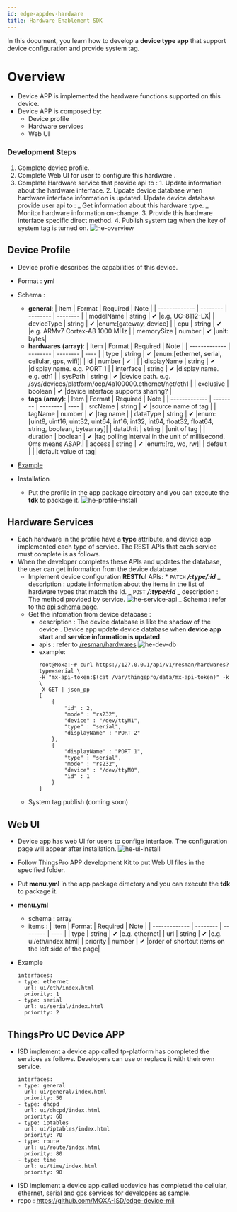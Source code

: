 ```yaml
---
id: edge-appdev-hardware
title: Hardware Enablement SDK
---
```


In this document, you learn how to develop a **device type app** that support device configuration and provide system tag.

# Overview

- Device APP is implemented the hardware functions supported on this device.
- Device APP is composed by:
  - Device profile
  - Hardware services
  - Web UI

### Development Steps

1. Complete device profile.
2. Complete Web UI for user to configure this hardware .
3. Complete Hardware service that provide api to : 1. Update information about the hardware interface. 2. Update device database when hardware interface information is updated. Update device database provide user api to :
   _ Get information about this hardware type.
   _ Monitor hardware information on-change. 3. Provide this hardware interface specific direct method. 4. Publish system tag when the key of system tag is turned on.
   ![he-overview](assets/edge/he-overview.png)

## Device Profile

- Device profile describes the capabilities of this device.
- Format : **yml**
- Schema :
  - **general**:
    | Item | Format | Required | Note |
    | ------------- | -------- | -------- | -------- |
    | modelName | string | ✔ |e.g. UC-8112-LX|
    | deviceType | string | ✔ |enum:[gateway, device] |
    | cpu | string | ✔ |e.g. ARMv7 Cortex-A8 1000 MHz |
    | memorySize | number | ✔ |unit: bytes|
  - **hardwares** **(array)**:
    | Item | Format | Required | Note |
    | ------------- | -------- | -------- | ---- |
    | type | string | ✔ |enum:[ethernet, serial, cellular, gps, wifi]|
    | id | number | ✔ | |
    | displayName | string | ✔ |display name. e.g. PORT 1 |
    | interface | string | ✔ |display name. e.g. eth1 |
    | sysPath | string | ✔ |device path. e.g. /sys/devices/platform/ocp/4a100000.ethernet/net/eth1 |
    | exclusive | boolean | ✔ |device interface supports sharing? |
  - **tags** **(array)**:
    | Item | Format | Required | Note |
    | ------------- | -------- | -------- | ---- |
    | srcName | string | ✔ |source name of tag |
    | tagName | number | ✔ |tag name |
    | dataType | string | ✔ |enum:[uint8, uint16, uint32, uint64, int16, int32, int64, float32, float64, string, boolean, bytearray]|
    | dataUnit | string | |unit of tag |
    | duration | boolean | ✔ |tag polling interval in the unit of millisecond. 0ms means ASAP.|
    | access | string | ✔ |enum:[ro, wo, rw]|
    | default | | |default value of tag|
- [Example](assets/edge/device-profile-uc.yml)

- Installation
  - Put the profile in the app package directory and you can execute the **tdk** to package it.
    ![he-profile-install](assets/edge/he-profile-install.png)

## Hardware Services

- Each hardware in the profile have a **type** attribute, and device app implemented each type of service. The REST APIs that each service must complete is as follows.
- When the developer completes these APIs and updates the database, the user can get information from the device database.
  - Implement device configuration **RESTful** APIs: \* `PATCH` **_/:type/:id_**
    _ description : update information about the items in the list of hardware types that match the id.
    _ `POST` **_/:type/:id_**
    _ description : The method provided by service.
    ![he-service-api](assets/edge/he-service-api.png)
    _ Schema : refer to the [api schema page](https://app.swaggerhub.com/apis-docs/moxa-isd/HardwareEnablementAPIs/1.0).
  - Get the infomation from device database :
    - description : The device database is like the shadow of the device . Device app update device database when **device app start** and **service information is updated**.
    - apis : refer to [/resman/hardwares](https://app.swaggerhub.com/apis-docs/dorowu/appman/0.10.0#/Resources/get_resman_hardwares_)
      ![he-dev-db](assets/edge/he-dev-db.png)
    - example:
      ```
      root@Moxa:~# curl https://127.0.0.1/api/v1/resman/hardwares?type=serial \
      -H "mx-api-token:$(cat /var/thingspro/data/mx-api-token)" -k \
      -X GET | json_pp
      [
          {
              "id" : 2,
              "mode" : "rs232",
              "device" : "/dev/ttyM1",
              "type" : "serial",
              "displayName" : "PORT 2"
          },
          {
              "displayName" : "PORT 1",
              "type" : "serial",
              "mode" : "rs232",
              "device" : "/dev/ttyM0",
              "id" : 1
          }
      ]
      ```
  - System tag publish (coming soon)

## Web UI

- Device app has web UI for users to confige interface. The configuration page will appear after installation.
  ![he-ui-install](assets/edge/he-ui-install.png)

- Follow ThingsPro APP development Kit to put Web UI files in the specified folder.
- Put **menu.yml** in the app package directory and you can execute the **tdk** to package it.
- **menu.yml**
  - schema : array
  - items :
    | Item | Format | Required | Note |
    | ------------- | -------- | -------- | ---- |
    | type | string | ✔ |e.g. ethernet|
    | url | string | ✔ |e.g. ui/eth/index.html|
    | priority | number | ✔ |order of shortcut items on the left side of the page|
- Example
  ```
  interfaces:
  - type: ethernet
    url: ui/eth/index.html
    priority: 1
  - type: serial
    url: ui/serial/index.html
    priority: 2
  ```

## ThingsPro UC Device APP

- ISD implement a device app called tp-platform has completed the services as follows. Developers can use or replace it with their own service.
  ```
  interfaces:
  - type: general
    url: ui/general/index.html
    priority: 50
  - type: dhcpd
    url: ui/dhcpd/index.html
    priority: 60
  - type: iptables
    url: ui/iptables/index.html
    priority: 70
  - type: route
    url: ui/route/index.html
    priority: 80
  - type: time
    url: ui/time/index.html
    priority: 90
  ```
- ISD implement a device app called ucdevice has completed the cellular, ethernet, serial and gps services for developers as sample.
- repo : https://github.com/MOXA-ISD/edge-device-mil
